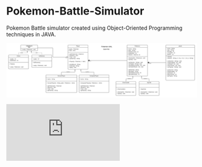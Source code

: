 # Pokemon-Battle-Simulator

Pokemon Battle simulator created using Object-Oriented Programming techniques in JAVA.

![UML](https://github.com/Jasonx235/Pokemon-Battle-Simulator/blob/main/Pokemon%20UML%20-%20Jason%20Mui.png?raw=true)

![Output](https://github.com/Jasonx235/Pokemon-Battle-Simulator/blob/main/output.txt?raw=true)
